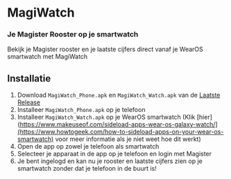 # MagiWatch

### Je Magister Rooster op je smartwatch

Bekijk je Magister rooster en je laatste cijfers direct vanaf je WearOS smartwatch met MagiWatch

## Installatie

1. Download `MagiWatch_Phone.apk` en `MagiWatch_Watch.apk` van de [Laatste Release](https://github.com/MrTwixxy/MagiWatch/releases/latest)
2. Installeer `MagiWatch_Phone.apk` op je telefoon
3. Installeer `MagiWatch_Watch.apk` op je WearOS smartwatch (Klik [hier](https://www.makeuseof.com/sideload-apps-wear-os-galaxy-watch/](https://www.howtogeek.com/how-to-sideload-apps-on-your-wear-os-smartwatch) voor meer informatie als je niet weet hoe dit werkt)
5. Open de app op zowel je telefoon als smartwatch
6. Selecteer je apparaat in de app op je telefoon en login met Magister
7. Je bent ingelogd en kan nu je rooster en laatste cijfers zien op je smartwatch zonder dat je telefoon in de buurt is!
